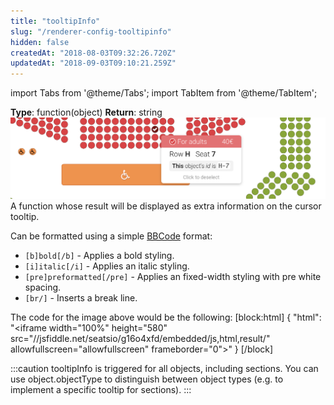 ```yaml
---
title: "tooltipInfo"
slug: "/renderer-config-tooltipinfo"
hidden: false
createdAt: "2018-08-03T09:32:26.720Z"
updatedAt: "2018-09-03T09:10:21.259Z"
---
```


import Tabs from '@theme/Tabs';
import TabItem from '@theme/TabItem';

**Type**: function(object)
**Return**: string
![custom-info@2x.png](/img/readme/custom-info@2x.png)
A function whose result will be displayed as extra information on the cursor tooltip.

Can be formatted using a simple [BBCode](https://en.wikipedia.org/wiki/BBCode) format:

- `[b]bold[/b]` - Applies a bold styling.
- `[i]italic[/i]` - Applies an italic styling.
- `[pre]preformatted[/pre]` - Applies an fixed-width styling with pre white spacing.
- `[br/]` - Inserts a break line.

The code for the image above would be the following:
[block:html]
{
  "html": "<iframe width=\"100%\" height=\"580\" src=\"//jsfiddle.net/seatsio/g16o4xfd/embedded/js,html,result/\" allowfullscreen=\"allowfullscreen\" frameborder=\"0\"></iframe>"
}
[/block]

:::caution 
tooltipInfo is triggered for all objects, including sections. You can use object.objectType to distinguish between object types (e.g. to implement a specific tooltip for sections).
:::
